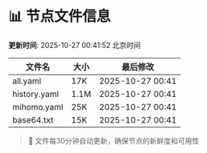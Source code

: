 # 📊 节点文件信息

**更新时间**: 2025-10-27 00:41:52 北京时间

| 文件名 | 大小 | 最后修改 |
|--------|------|----------|
| all.yaml | 17K | 2025-10-27 00:41 |
| history.yaml | 1.1M | 2025-10-27 00:41 |
| mihomo.yaml | 25K | 2025-10-27 00:41 |
| base64.txt | 15K | 2025-10-27 00:41 |

> 🔄 文件每30分钟自动更新，确保节点的新鲜度和可用性
